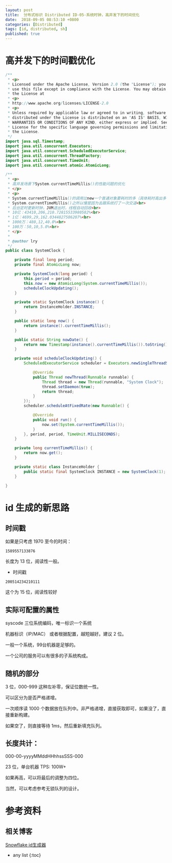 ```yaml
---
layout: post
title:  分布式标识 Distributed ID-05-系统时钟，高并发下的时间优化
date:  2018-09-05 08:53:10 +0800
categories: [Distributed]
tags: [id, distributed, sh]
published: true
---
```


# 高并发下的时间戳优化

```java
/**
 * <p>
 * Licensed under the Apache License, Version 2.0 (the "License"); you may not
 * use this file except in compliance with the License. You may obtain a copy of
 * the License at
 * <p>
 * http://www.apache.org/licenses/LICENSE-2.0
 * <p>
 * Unless required by applicable law or agreed to in writing, software
 * distributed under the License is distributed on an "AS IS" BASIS, WITHOUT
 * WARRANTIES OR CONDITIONS OF ANY KIND, either express or implied. See the
 * License for the specific language governing permissions and limitations under
 * the License.
 */
import java.sql.Timestamp;
import java.util.concurrent.Executors;
import java.util.concurrent.ScheduledExecutorService;
import java.util.concurrent.ThreadFactory;
import java.util.concurrent.TimeUnit;
import java.util.concurrent.atomic.AtomicLong;

/**
 * <p>
 * 高并发场景下System.currentTimeMillis()的性能问题的优化
 * </p>
 * <p>
 * System.currentTimeMillis()的调用比new一个普通对象要耗时的多（具体耗时高出多少我还没测试过，有人说是100倍左右）<br>
 * System.currentTimeMillis()之所以慢是因为去跟系统打了一次交道<br>
 * 后台定时更新时钟，JVM退出时，线程自动回收<br>
 * 10亿：43410,206,210.72815533980582%<br>
 * 1亿：4699,29,162.0344827586207%<br>
 * 1000万：480,12,40.0%<br>
 * 100万：50,10,5.0%<br>
 * </p>
 *
 * @author lry
 */
public class SystemClock {

    private final long period;
    private final AtomicLong now;

    private SystemClock(long period) {
        this.period = period;
        this.now = new AtomicLong(System.currentTimeMillis());
        scheduleClockUpdating();
    }

    private static SystemClock instance() {
        return InstanceHolder.INSTANCE;
    }

    public static long now() {
        return instance().currentTimeMillis();
    }

    public static String nowDate() {
        return new Timestamp(instance().currentTimeMillis()).toString();
    }

    private void scheduleClockUpdating() {
        ScheduledExecutorService scheduler = Executors.newSingleThreadScheduledExecutor(new ThreadFactory() {

            @Override
            public Thread newThread(Runnable runnable) {
                Thread thread = new Thread(runnable, "System Clock");
                thread.setDaemon(true);
                return thread;
            }
        });
        scheduler.scheduleAtFixedRate(new Runnable() {

            @Override
            public void run() {
                now.set(System.currentTimeMillis());
            }
        }, period, period, TimeUnit.MILLISECONDS);
    }

    private long currentTimeMillis() {
        return now.get();
    }

    private static class InstanceHolder {
        public static final SystemClock INSTANCE = new SystemClock(1);
    }

}
```


# id 生成的新思路

## 时间戳

如果是只考虑 1970 至今的时间：

```
1589557133876
```

长度为 13 位，阅读性一般。

- 时间戳

```
200514234210111
```

这个为 15 位，阅读性较好

## 实际可配置的属性

syscode 三位系统编码，唯一标识一个系统

机器标识（IP/MAC） 或者根据配置，越短越好。建议 2 位。

一般一个系统，99台机器是足够的。

一个公司的服务可以有很多的子系统构成。

## 随机的部分

3 位，000-999 这种左补零，保证位数统一性。

可以区分为是否严格递增。

一次顺序读 1000 个数据放在队列中。非严格递增，直接获取即可，如果没了，直接重新构建。

如果空了，则直接等待 1ms，然后重新填充队列。

## 长度共计：

000-00-yyyyMMddHHhhssSSS-000

23 位，单台机器 TPS: 100W+

如果再高，可以将最后的调整为四位。

当然，可以考虑参考无锁队列的设计。

# 参考资料

## 相关博客

[Snowflake id生成器](https://blog.csdn.net/paincupid/article/details/79640441)

* any list
{:toc}